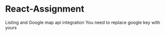 # React-Assignment
Listing and Google map api integration
You need to replace google key with yours

